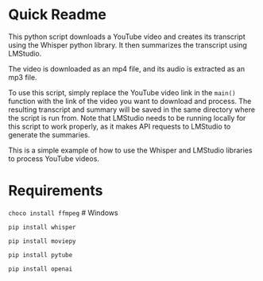 # Quick Readme

This python script downloads a YouTube video and creates its transcript using the Whisper python library.
It then summarizes the transcript using LMStudio. 

The video is downloaded as an mp4 file, and its audio is extracted as an mp3 file. 

To use this script, simply replace the YouTube video link in the `main()` function with the link of the video you want to download and process. 
The resulting transcript and summary will be saved in the same directory where the script is run from.
Note that LMStudio needs to be running locally for this script to work properly, as it makes API requests to LMStudio to generate the summaries. 

This is a simple example of how to use the Whisper and LMStudio libraries to process YouTube videos.

# Requirements
`choco install ffmpeg` # Windows

`pip install whisper`

`pip install moviepy`

`pip install pytube`

`pip install openai`
